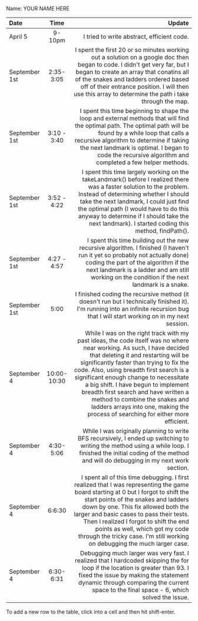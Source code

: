 Name: YOUR NAME HERE

| Date          |    Time     |                                                                                                                                                                                                                                                                                                                                                                                                                                                                                             Update |
|:--------------|:-----------:|---------------------------------------------------------------------------------------------------------------------------------------------------------------------------------------------------------------------------------------------------------------------------------------------------------------------------------------------------------------------------------------------------------------------------------------------------------------------------------------------------:|
| April 5       |   9-10pm    |                                                                                                                                                                                                                                                                                                                                                                                                                                                         I tried to write abstract, efficient code. |
| September 1st |  2:35-3:05  |                                                                                                                                                                             I spent the first 20 or so minutes working out a solution on a google doc then began to code. I didn't get very far, but I began to create an array that conatins all of the snakes and ladders ordered based off of their entrance position. I will then use this array to determine the path i take through the map. |
| September 1st | 3:10 - 3:40 |                                                                                                                                                                               I spent this time beginning to shape the loop and external methods that will find the optimal path. The optimal path will be found by a while loop that calls a recursive algorithm to determine if taking the next landmark is optimal. I began to code the recursive algorithm and completed a few helper methods. |
| September 1st | 3:52 - 4:22 |                                                                                                                                               I spent this time largely working on the takeLandmark() before I realized there was a faster solution to the problem. Instead of determining whether I should take the next landmark, I could just find the optimal path (I would have to do this anyway to determine if I should take the next landmark). I started coding this method, findPath(). |
| September 1st | 4:27 - 4:57 |                                                                                                                                                                                                                               I spent this time building out the new recursive algorithm. I finished (I haven't run it yet so probably not actually done) coding the part of the algorithm if the next landmark is a ladder and am still working on the condition if the next landmark is a snake. |
| September 1st |    5:00     |                                                                                                                                                                                                                                                                                                                 I finished coding the recursive method (it doesn't run but I technically finished it). I'm running into an infinite recursion bug that I will start working on in my next session. |
| September 4   | 10:00-10:30 | While I was on the right track with my past ideas, the code itself was no where near working. As such, I have decided that deleting it and restarting will be significantly faster than trying to fix the code. Also, using breadth first search is a significant enough change to necessitate a big shift. I have begun to implement breadth first search and have written a method to combine the snakes and ladders arrays into one, making the process of searching for either more efficient. |
| September 4   |  4:30-5:06  |                                                                                                                                                                                                                                                                                While I was originally planning to write BFS recursively, I ended up switching to writing the method using a while loop. I finished the initial coding of the method and will do debugging in my next work section. |
| September 4   |   6:6:30    |                                                                            I spent all of this time debugging. I first realized that I was representing the game board starting at 0 but I forgot to shift the start points of the snakes and ladders down by one. This fix allowed both the larger and basic cases to pass their tests. Then I realized I forgot to shift the end points as well, which got my code through the tricky case. I'm still working on debugging the much larger case. |
| September 4   |  6:30-6:31  |                                                                                                                                                                                                                                   Debugging much larger was very fast. I realized that I hardcoded skipping the for loop if the location is greater than 93. I fixed the issue by making the statement dynamic through comparing the current space to the final space - 6, which solved the issue. |


To add a new row to the table, click into a cell and then hit shift-enter.
